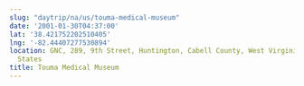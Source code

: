 ```yaml
---
slug: "daytrip/na/us/touma-medical-museum"
date: '2001-01-30T04:37:00'
lat: '38.421752202510405'
lng: '-82.44407277530894'
location: GNC, 289, 9th Street, Huntington, Cabell County, West Virginia, 25701, United
  States
title: Touma Medical Museum
---
```




